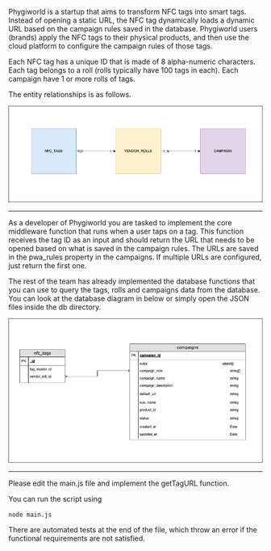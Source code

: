 Phygiworld is a startup that aims to transform NFC tags into smart tags.
Instead of opening a static URL, the NFC tag dynamically loads a dynamic URL based on the campaign rules saved in the database.
Phygiworld users (brands) apply the NFC tags to their physical products, and then use the cloud platform to configure the campaign rules of those tags.

Each NFC tag has a unique ID that is made of 8 alpha-numeric characters.
Each tag belongs to a roll (rolls typically have 100 tags in each).
Each campaign have 1 or more rolls of tags.

The entity relationships is as follows.

![image info](./uml.png)

---

As a developer of Phygiworld you are tasked to implement the core middleware function that runs when a user taps on a tag.
This function receives the tag ID as an input and should return the URL that needs to be opened based on what is saved in the campaign rules.
The URLs are saved in the pwa_rules property in the campaigns. If multiple URLs are configured, just return the first one.

The rest of the team has already implemented the database functions that you can use to query the tags, rolls and campaigns data from the database.
You can look at the database diagram in below or simply open the JSON files inside the db directory.

![image info](./db-diagram.png)

---

Please edit the main.js file and implement the getTagURL function.

You can run the script using

```
node main.js
```

There are automated tests at the end of the file, which throw an error if the functional requirements are not satisfied.
